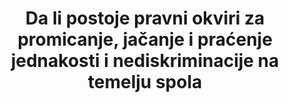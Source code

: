 ---
title: >-
  Da li postoje pravni okviri za promicanje, jačanje i praćenje jednakosti i nediskriminacije na temelju spola
permalink: /5-1-1/
sdg_goal: 5
layout: indicator
indicator: 5.1.1
indicator_variable: null
graph: null
graph_type_description: null
graph_status_notes: Policy  Judgement
variable_description: null
variable_notes: null
un_designated_tier: '3'
un_custodial_agency: "UN  WOMEN,  World  Bank,  OECD  Development  Centre  (Partnering  Agencies:  OHCHR)"
target_id: '5.1'
has_metadata: true
rationale_interpretation: >-
  Zakoni i pravosudni sustavi oblikuju društvo osiguranjem odgovornosti, zaustavljanjem zloupotrebe moći i stvaranjem normi o tome što je prihvatljivo. Uklanjanje diskriminirajućih zakona i uspostavljanje zakona i politika koje promiču ravnopravnost spolova preduvjet je prestanka diskriminacije žena i djevojaka. @ @ Budući da ovaj pokazatelj prati zakone, usredotočen je na pravnu jednakost između žena i muškaraca, djevojaka i dječaka i slučajeva, kada pravni okviri promoviraju ravnopravnost spolova i osnaživanje žena. To ne znači da faktična nejednakost ne treba biti prioritetna. U stvari, čak i kada je diskriminacija zakonom izričito zabranjena, nejednaki rezultati između žena i muškaraca, dječaka i djevojčica mogu biti posljedica diskriminirajuće prakse koja sprječava žene i djevojke da uživaju svoja ljudska prava. @@ Većina pokazatelja predloženih za praćenje ciljeva u SDG5 i rodno povezanih pokazatelja za praćenje mjera u drugim ciljevima usmjereni su na ishode. Usredotočujući se na zakone, moguće je usporediti različite oblasti zakona koji se mjere prema točki 5.1 (npr. zakoni za sprečavanje seksualnog zlostavljanja) do stvarnih rezultata (stope seksualnog nasilja nad ženama i djevojčicama, mjerene u cilju 5.2). Prema tome, predloženi fokus na zakone i politike trebao bi nadopuniti pokazatelje ishoda koji su predloženi drugim mjerama u cilju 5 i mjerama vezanim za spol u drugim ciljevima.
goal_meta_link: 'http://unstats.un.org/sdgs/files/metadata-compilation/Metadata-Goal-5.pdf'
goal_meta_link_page: 2
indicator_name: >-
  Da li postoje pravni okviri za promicanje, jačanje i praćenje jednakosti i nediskriminacije na temelju spola
target: Zaustavljanje svih oblika diskriminacije svih žena i djevojaka posvuda.
source_title: null
source_notes: null
published: true  

indicator_definition: >-
  Pokazatelj mjeri postoje li nacionalni zakoni za promicanje ravnopravnosti spolova i nediskriminacije žena i djevojaka. Područja zakona koja se prate kao dio ovog pokazatelja su orijentacijski, ali mogu uključivati: da li je zajamčena jednaka plaća za rad jednake vrijednosti; da li je nacionalno zakonodavstvo u skladu s Konvencijom Međunarodne organizacije rada (ILO) 183 o zaštiti majčinstva; da li nacionalni zakon zabranjuje diskriminaciju temeljenu na definiciji diskriminacije žena u skladu s člankom 1. Konvencije o uklanjanju svih oblika diskriminacije žena (CEDAW); da li nacionalno pravo osigurava jednaka prava za žene i muškarce u odnosu na nasljedstvo i imovinu; postojanje zakona (uključujući kazneno) protiv seksualnog zlostavljanja. Za svako područje u razmatranju, indikator je broj zemalja s posebnim zakonodavstvom za promicanje ravnopravnosti spolova i nediskriminacije (tj. zemalja sa „da“) kao postotak svih zemalja s dostupnim podacima. Jednostavna metoda agregacije (npr. aritmetička ili geometrijska sredina) upotrijebit će se za izračun globalnih i / ili regionalnih prosjeka (uzimajući u obzir sva različita područja zakona).
---
